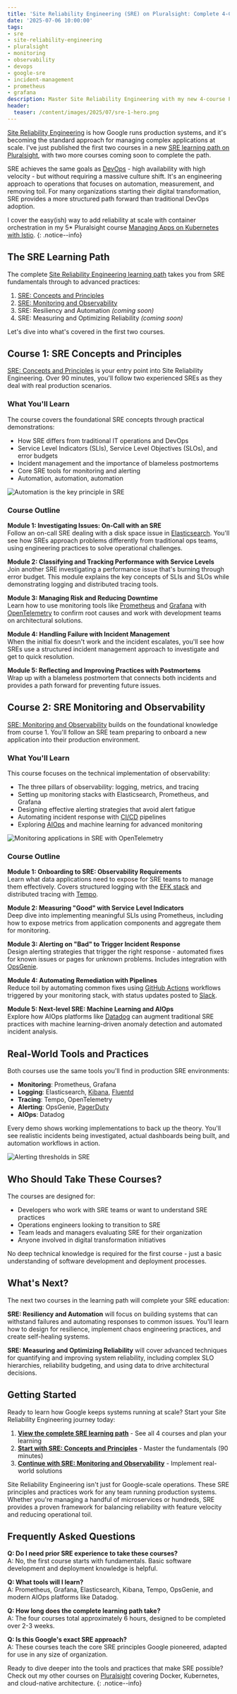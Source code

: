 ```yaml
---
title: 'Site Reliability Engineering (SRE) on Pluralsight: Complete 4-Course Learning Path'
date: '2025-07-06 10:00:00'
tags:
- sre
- site-reliability-engineering
- pluralsight
- monitoring
- observability
- devops
- google-sre
- incident-management
- prometheus
- grafana
description: Master Site Reliability Engineering with my new 4-course Pluralsight learning path. Learn Google's SRE practices, monitoring with Prometheus & Grafana, incident management, and production observability through hands-on demonstrations.
header:
  teaser: /content/images/2025/07/sre-1-hero.png
---
```


[Site Reliability Engineering](https://sre.google/sre-book/table-of-contents/) is how Google runs production systems, and it's becoming the standard approach for managing complex applications at scale. I've just published the first two courses in a new [SRE learning path on Pluralsight](/l/ps-sre-path), with two more courses coming soon to complete the path.

SRE achieves the same goals as [DevOps](https://www.atlassian.com/devops) - high availability with high velocity - but without requiring a massive culture shift. It's an engineering approach to operations that focuses on automation, measurement, and removing toil. For many organizations starting their digital transformation, SRE provides a more structured path forward than traditional DevOps adoption.

I cover the easy(ish) way to add reliability at scale with container orchestration in my 5\* Pluralsight course [Managing Apps on Kubernetes with Istio](/l/ps-istio).
{: .notice--info}

## The SRE Learning Path

The complete [Site Reliability Engineering learning path](/l/ps-sre-path) takes you from SRE fundamentals through to advanced practices:

1. [SRE: Concepts and Principles](https://www.pluralsight.com/courses/sre-concepts-principles)
2. [SRE: Monitoring and Observability](https://www.pluralsight.com/courses/sre-monitoring-observability)
3. SRE: Resiliency and Automation _(coming soon)_
4. SRE: Measuring and Optimizing Reliability _(coming soon)_

Let's dive into what's covered in the first two courses.

## Course 1: SRE Concepts and Principles

[SRE: Concepts and Principles](/l/ps-sre-concepts) is your entry point into Site Reliability Engineering. Over 90 minutes, you'll follow two experienced SREs as they deal with real production scenarios.

### What You'll Learn

The course covers the foundational SRE concepts through practical demonstrations:

- How SRE differs from traditional IT operations and DevOps
- Service Level Indicators (SLIs), Service Level Objectives (SLOs), and error budgets
- Incident management and the importance of blameless postmortems
- Core SRE tools for monitoring and alerting
- Automation, automation, automation

![Automation is the key principle in SRE](/content/images/2025/07/sre-1-automate.png)

### Course Outline

**Module 1: Investigating Issues: On-Call with an SRE**  
Follow an on-call SRE dealing with a disk space issue in [Elasticsearch](https://www.elastic.co/elasticsearch/). You'll see how SREs approach problems differently from traditional ops teams, using engineering practices to solve operational challenges.

**Module 2: Classifying and Tracking Performance with Service Levels**  
Join another SRE investigating a performance issue that's burning through error budget. This module explains the key concepts of SLIs and SLOs while demonstrating logging and distributed tracing tools.

**Module 3: Managing Risk and Reducing Downtime**  
Learn how to use monitoring tools like [Prometheus](https://prometheus.io/) and [Grafana](https://grafana.com/) with [OpenTelemetry](https://opentelemetry.io/) to confirm root causes and work with development teams on architectural solutions.

**Module 4: Handling Failure with Incident Management**  
When the initial fix doesn't work and the incident escalates, you'll see how SREs use a structured incident management approach to investigate and get to quick resolution.

**Module 5: Reflecting and Improving Practices with Postmortems**  
Wrap up with a blameless postmortem that connects both incidents and provides a path forward for preventing future issues.



## Course 2: SRE Monitoring and Observability

[SRE: Monitoring and Observability](/l/ps-sre-monitoring) builds on the foundational knowledge from course 1. You'll follow an SRE team preparing to onboard a new application into their production environment.

### What You'll Learn

This course focuses on the technical implementation of observability:

- The three pillars of observability: logging, metrics, and tracing
- Setting up monitoring stacks with Elasticsearch, Prometheus, and Grafana
- Designing effective alerting strategies that avoid alert fatigue
- Automating incident response with [CI/CD](https://www.redhat.com/en/topics/devops/what-is-ci-cd) pipelines
- Exploring [AIOps](https://www.gartner.com/en/information-technology/glossary/aiops-artificial-intelligence-operations) and machine learning for advanced monitoring

![Monitoring applications in SRE with OpenTelemetry](/content/images/2025/07/sre-2-monitor.png)

### Course Outline

**Module 1: Onboarding to SRE: Observability Requirements**  
Learn what data applications need to expose for SRE teams to manage them effectively. Covers structured logging with the [EFK stack](https://www.elastic.co/what-is/elk-stack) and distributed tracing with [Tempo](https://grafana.com/oss/tempo/).

**Module 2: Measuring "Good" with Service Level Indicators**  
Deep dive into implementing meaningful SLIs using Prometheus, including how to expose metrics from application components and aggregate them for monitoring.

**Module 3: Alerting on "Bad" to Trigger Incident Response**  
Design alerting strategies that trigger the right response - automated fixes for known issues or pages for unknown problems. Includes integration with [OpsGenie](https://www.atlassian.com/software/opsgenie).

**Module 4: Automating Remediation with Pipelines**  
Reduce toil by automating common fixes using [GitHub Actions](https://github.com/features/actions) workflows triggered by your monitoring stack, with status updates posted to [Slack](https://slack.com/).

**Module 5: Next-level SRE: Machine Learning and AIOps**  
Explore how AIOps platforms like [Datadog](https://www.datadoghq.com/) can augment traditional SRE practices with machine learning-driven anomaly detection and automated incident analysis.

## Real-World Tools and Practices

Both courses use the same tools you'll find in production SRE environments:

- **Monitoring**: Prometheus, Grafana
- **Logging**: Elasticsearch, [Kibana](https://www.elastic.co/kibana/), [Fluentd](https://www.fluentd.org/)
- **Tracing**: Tempo, OpenTelemetry
- **Alerting**: OpsGenie, [PagerDuty](https://www.pagerduty.com/)
- **AIOps**: Datadog

Every demo shows working implementations to back up the theory. You'll see realistic incidents being investigated, actual dashboards being built, and automation workflows in action.

![Alerting thresholds in SRE](/content/images/2025/07/sre-2-alert.png)

## Who Should Take These Courses?

The courses are designed for:

- Developers who work with SRE teams or want to understand SRE practices
- Operations engineers looking to transition to SRE
- Team leads and managers evaluating SRE for their organization
- Anyone involved in digital transformation initiatives

No deep technical knowledge is required for the first course - just a basic understanding of software development and deployment processes.

## What's Next?

The next two courses in the learning path will complete your SRE education:

**SRE: Resiliency and Automation** will focus on building systems that can withstand failures and automating responses to common issues. You'll learn how to design for resilience, implement chaos engineering practices, and create self-healing systems.

**SRE: Measuring and Optimizing Reliability** will cover advanced techniques for quantifying and improving system reliability, including complex SLO hierarchies, reliability budgeting, and using data to drive architectural decisions.

## Getting Started

Ready to learn how Google keeps systems running at scale? Start your Site Reliability Engineering journey today:

1. **[View the complete SRE learning path](/l/ps-sre-path)** - See all 4 courses and plan your learning
2. **[Start with SRE: Concepts and Principles](/l/ps-sre-concepts)** - Master the fundamentals (90 minutes)
3. **[Continue with SRE: Monitoring and Observability](/l/ps-sre-monitoring)** - Implement real-world solutions

Site Reliability Engineering isn't just for Google-scale operations. These SRE principles and practices work for any team running production systems. Whether you're managing a handful of microservices or hundreds, SRE provides a proven framework for balancing reliability with feature velocity and reducing operational toil.

## Frequently Asked Questions

**Q: Do I need prior SRE experience to take these courses?**  
A: No, the first course starts with fundamentals. Basic software development and deployment knowledge is helpful.

**Q: What tools will I learn?**  
A: Prometheus, Grafana, Elasticsearch, Kibana, Tempo, OpsGenie, and modern AIOps platforms like Datadog.

**Q: How long does the complete learning path take?**  
A: The four courses total approximately 6 hours, designed to be completed over 2-3 weeks.

**Q: Is this Google's exact SRE approach?**  
A: These courses teach the core SRE principles Google pioneered, adapted for use in any size of organization.

Ready to dive deeper into the tools and practices that make SRE possible? Check out my other courses on [Pluralsight](/l/ps-home) covering Docker, Kubernetes, and cloud-native architecture.
{: .notice--info}
